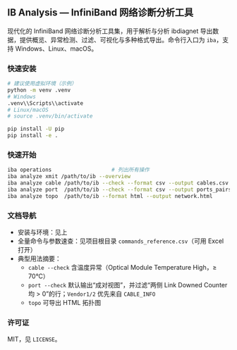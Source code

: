 ## IB Analysis — InfiniBand 网络诊断分析工具

现代化的 InfiniBand 网络诊断分析工具集，用于解析与分析 ibdiagnet 导出数据，提供概览、异常检测、过滤、可视化与多种格式导出。命令行入口为 `iba`，支持 Windows、Linux、macOS。

### 快速安装
```bash
# 建议使用虚拟环境（示例）
python -m venv .venv
# Windows
.venv\\Scripts\\activate
# Linux/macOS
# source .venv/bin/activate

pip install -U pip
pip install -e .
```

### 快速开始
```bash
iba operations                   # 列出所有操作
iba analyze xmit /path/to/ib --overview
iba analyze cable /path/to/ib --check --format csv --output cables.csv
iba analyze port  /path/to/ib --check --format csv --output ports_pairs.csv
iba analyze topo  /path/to/ib --format html --output network.html
```

### 文档导航
- 安装与环境：见上
- 全量命令与参数速查：见项目根目录 `commands_reference.csv`（可用 Excel 打开）
- 典型用法摘要：
  - `cable --check` 含温度异常（Optical Module Temperature High，≥ 70°C）
  - `port --check` 默认输出“成对视图”，并过滤“两侧 Link Downed Counter 均 > 0”的行；`Vendor1/2` 优先来自 `CABLE_INFO`
  - `topo` 可导出 HTML 拓扑图

### 许可证
MIT，见 `LICENSE`。


